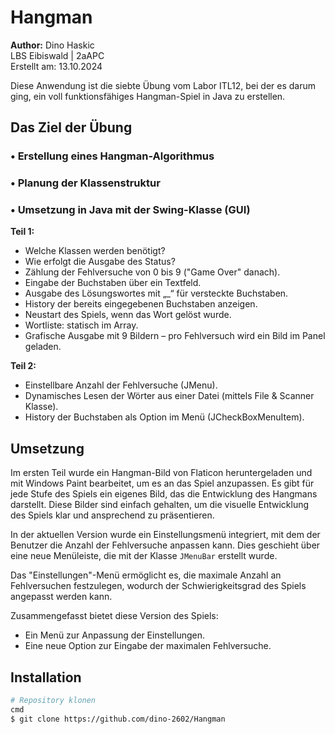 # Hangman

<a name="readme-top"></a>
**Author:** Dino Haskic  
LBS Eibiswald | 2aAPC  
Erstellt am: 13.10.2024

Diese Anwendung ist die siebte Übung vom Labor ITL12, bei der es darum ging, ein voll funktionsfähiges Hangman-Spiel in Java zu erstellen.

## Das Ziel der Übung
### • Erstellung eines Hangman-Algorithmus
### • Planung der Klassenstruktur
### • Umsetzung in Java mit der Swing-Klasse (GUI)

**Teil 1:**
- Welche Klassen werden benötigt?
- Wie erfolgt die Ausgabe des Status?
- Zählung der Fehlversuche von 0 bis 9 ("Game Over" danach).
- Eingabe der Buchstaben über ein Textfeld.
- Ausgabe des Lösungswortes mit „_“ für versteckte Buchstaben.
- History der bereits eingegebenen Buchstaben anzeigen.
- Neustart des Spiels, wenn das Wort gelöst wurde.
- Wortliste: statisch im Array.
- Grafische Ausgabe mit 9 Bildern – pro Fehlversuch wird ein Bild im Panel geladen.

**Teil 2:**
- Einstellbare Anzahl der Fehlversuche (JMenu).
- Dynamisches Lesen der Wörter aus einer Datei (mittels File & Scanner Klasse).
- History der Buchstaben als Option im Menü (JCheckBoxMenuItem).

## Umsetzung
Im ersten Teil wurde ein Hangman-Bild von Flaticon heruntergeladen und mit Windows Paint bearbeitet, um es an das Spiel anzupassen. Es gibt für jede Stufe des Spiels ein eigenes Bild, das die Entwicklung des Hangmans darstellt. Diese Bilder sind einfach gehalten, um die visuelle Entwicklung des Spiels klar und ansprechend zu präsentieren.

In der aktuellen Version wurde ein Einstellungsmenü integriert, mit dem der Benutzer die Anzahl der Fehlversuche anpassen kann. Dies geschieht über eine neue Menüleiste, die mit der Klasse `JMenuBar` erstellt wurde.

Das "Einstellungen"-Menü ermöglicht es, die maximale Anzahl an Fehlversuchen festzulegen, wodurch der Schwierigkeitsgrad des Spiels angepasst werden kann.

Zusammengefasst bietet diese Version des Spiels:
- Ein Menü zur Anpassung der Einstellungen.
- Eine neue Option zur Eingabe der maximalen Fehlversuche.

## Installation
```bash
# Repository klonen
cmd
$ git clone https://github.com/dino-2602/Hangman

